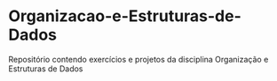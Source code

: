 # Organizacao-e-Estruturas-de-Dados
Repositório contendo exercícios e projetos da disciplina Organização e Estruturas de Dados
